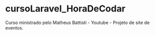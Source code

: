 # cursoLaravel_HoraDeCodar
Curso ministrado pelo Matheus Battisti - Youtube - Projeto de site de eventos.
